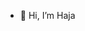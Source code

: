 - 👋 Hi, I’m Haja
<!--- - 👀 I’m interested mostly in front-end techs


Haja-dev/Haja-dev is a ✨ special ✨ repository because its `README.md` (this file) appears on your GitHub profile.
You can click the Preview link to take a look at your changes.
--->
